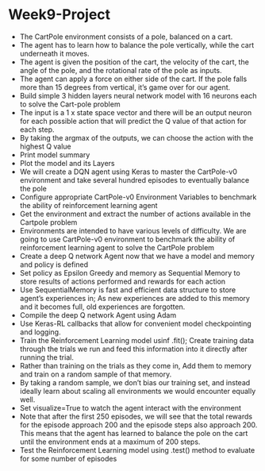 # Week9-Project
- The CartPole environment consists of a pole, balanced on a cart.<br>
- The agent has to learn how to balance the pole vertically, while the cart underneath it moves.<br>
- The agent is given the position of the cart, the velocity of the cart, the angle of the pole, and the rotational rate of the pole as inputs.<br>
- The agent can apply a force on either side of the cart. If the pole falls more than 15 degrees from vertical, it’s game over for our agent.<br>
- Build simple 3 hidden layers neural network model with 16 neurons each to solve the Cart-pole problem<br>
- The input is a 1 x state space vector and there will be an output neuron for each possible action that will predict the Q value of that action for each step.<br>
- By taking the argmax of the outputs, we can choose the action with the highest Q value<br>
- Print model summary<br>
- Plot the model and its Layers<br>
- We will create a DQN agent using Keras to master the CartPole-v0 environment and take several hundred episodes to eventually balance the pole<br>
- Configure appropriate CartPole-v0 Environment Variables to benchmark the ability of reinforcement learning agent<br>
- Get the environment and extract the number of actions available in the Cartpole problem<br>
- Environments are intended to have various levels of difficulty. We are going to use CartPole-v0 environment to benchmark the ability of reinforcement learning agent to solve the CartPole problem
- Create a deep Q network Agent now that we have a model and memory and policy is defined<br>
- Set policy as Epsilon Greedy and memory as Sequential Memory to store results of actions performed and rewards for each action<br>
- Use SequentialMemory is fast and efficient data structure to store agent’s experiences in; As new experiences are added to this memory and it becomes full, old experiences are forgotten.<br>
- Compile the deep Q network Agent using Adam<br>
- Use Keras-RL callbacks that allow for convenient model checkpointing and logging.<br>
- Train the Reinforcement Learning model usinf .fit(); Create training data through the trials we run and feed this information into it directly after running the trial.<br>
- Rather than training on the trials as they come in, Add them to memory and train on a random sample of that memory.<br>
- By taking a random sample, we don’t bias our training set, and instead ideally learn about scaling all environments we would encounter equally well.<br>
- Set visualize=True to watch the agent interact with the environment<br>
- Note that after the first 250 episodes, we will see that the total rewards for the episode approach 200 and the episode steps also approach 200. This means that the agent has learned to balance the pole on the cart until the environment ends at a maximum of 200 steps.<br>
- Test the Reinforcement Learning model using .test() method to evaluate for some number of episodes<br>
